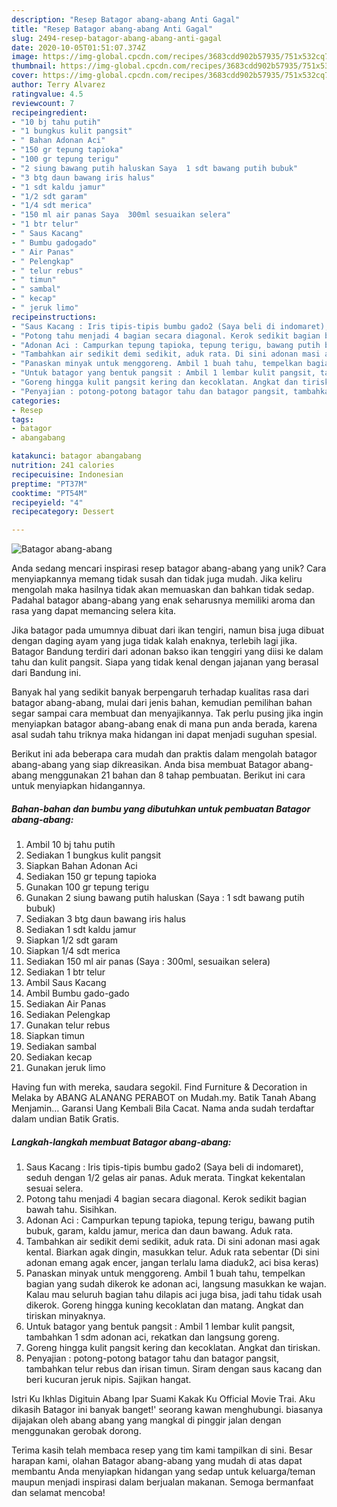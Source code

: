 ```yaml
---
description: "Resep Batagor abang-abang Anti Gagal"
title: "Resep Batagor abang-abang Anti Gagal"
slug: 2494-resep-batagor-abang-abang-anti-gagal
date: 2020-10-05T01:51:07.374Z
image: https://img-global.cpcdn.com/recipes/3683cdd902b57935/751x532cq70/batagor-abang-abang-foto-resep-utama.jpg
thumbnail: https://img-global.cpcdn.com/recipes/3683cdd902b57935/751x532cq70/batagor-abang-abang-foto-resep-utama.jpg
cover: https://img-global.cpcdn.com/recipes/3683cdd902b57935/751x532cq70/batagor-abang-abang-foto-resep-utama.jpg
author: Terry Alvarez
ratingvalue: 4.5
reviewcount: 7
recipeingredient:
- "10 bj tahu putih"
- "1 bungkus kulit pangsit"
- " Bahan Adonan Aci"
- "150 gr tepung tapioka"
- "100 gr tepung terigu"
- "2 siung bawang putih haluskan Saya  1 sdt bawang putih bubuk"
- "3 btg daun bawang iris halus"
- "1 sdt kaldu jamur"
- "1/2 sdt garam"
- "1/4 sdt merica"
- "150 ml air panas Saya  300ml sesuaikan selera"
- "1 btr telur"
- " Saus Kacang"
- " Bumbu gadogado"
- " Air Panas"
- " Pelengkap"
- " telur rebus"
- " timun"
- " sambal"
- " kecap"
- " jeruk limo"
recipeinstructions:
- "Saus Kacang : Iris tipis-tipis bumbu gado2 (Saya beli di indomaret), seduh dengan 1/2 gelas air panas. Aduk merata. Tingkat kekentalan sesuai selera."
- "Potong tahu menjadi 4 bagian secara diagonal. Kerok sedikit bagian bawah tahu. Sisihkan."
- "Adonan Aci : Campurkan tepung tapioka, tepung terigu, bawang putih bubuk, garam, kaldu jamur, merica dan daun bawang. Aduk rata."
- "Tambahkan air sedikit demi sedikit, aduk rata. Di sini adonan masi agak kental. Biarkan agak dingin, masukkan telur. Aduk rata sebentar (Di sini adonan emang agak encer, jangan terlalu lama diaduk2, aci bisa keras)"
- "Panaskan minyak untuk menggoreng. Ambil 1 buah tahu, tempelkan bagian yang sudah dikerok ke adonan aci, langsung masukkan ke wajan. Kalau mau seluruh bagian tahu dilapis aci juga bisa, jadi tahu tidak usah dikerok. Goreng hingga kuning kecoklatan dan matang. Angkat dan tiriskan minyaknya."
- "Untuk batagor yang bentuk pangsit : Ambil 1 lembar kulit pangsit, tambahkan 1 sdm adonan aci, rekatkan dan langsung goreng."
- "Goreng hingga kulit pangsit kering dan kecoklatan. Angkat dan tiriskan."
- "Penyajian : potong-potong batagor tahu dan batagor pangsit, tambahkan telur rebus dan irisan timun. Siram dengan saus kacang dan beri kucuran jeruk nipis. Sajikan hangat."
categories:
- Resep
tags:
- batagor
- abangabang

katakunci: batagor abangabang 
nutrition: 241 calories
recipecuisine: Indonesian
preptime: "PT37M"
cooktime: "PT54M"
recipeyield: "4"
recipecategory: Dessert

---
```



![Batagor abang-abang](https://img-global.cpcdn.com/recipes/3683cdd902b57935/751x532cq70/batagor-abang-abang-foto-resep-utama.jpg)

Anda sedang mencari inspirasi resep batagor abang-abang yang unik? Cara menyiapkannya memang tidak susah dan tidak juga mudah. Jika keliru mengolah maka hasilnya tidak akan memuaskan dan bahkan tidak sedap. Padahal batagor abang-abang yang enak seharusnya memiliki aroma dan rasa yang dapat memancing selera kita.

Jika batagor pada umumnya dibuat dari ikan tengiri, namun bisa juga dibuat dengan daging ayam yang juga tidak kalah enaknya, terlebih lagi jika. Batagor Bandung terdiri dari adonan bakso ikan tenggiri yang diisi ke dalam tahu dan kulit pangsit. Siapa yang tidak kenal dengan jajanan yang berasal dari Bandung ini.

Banyak hal yang sedikit banyak berpengaruh terhadap kualitas rasa dari batagor abang-abang, mulai dari jenis bahan, kemudian pemilihan bahan segar sampai cara membuat dan menyajikannya. Tak perlu pusing jika ingin menyiapkan batagor abang-abang enak di mana pun anda berada, karena asal sudah tahu triknya maka hidangan ini dapat menjadi suguhan spesial.


Berikut ini ada beberapa cara mudah dan praktis dalam mengolah batagor abang-abang yang siap dikreasikan. Anda bisa membuat Batagor abang-abang menggunakan 21 bahan dan 8 tahap pembuatan. Berikut ini cara untuk menyiapkan hidangannya.

<!--inarticleads1-->

##### Bahan-bahan dan bumbu yang dibutuhkan untuk pembuatan Batagor abang-abang:

1. Ambil 10 bj tahu putih
1. Sediakan 1 bungkus kulit pangsit
1. Siapkan  Bahan Adonan Aci
1. Sediakan 150 gr tepung tapioka
1. Gunakan 100 gr tepung terigu
1. Gunakan 2 siung bawang putih haluskan (Saya : 1 sdt bawang putih bubuk)
1. Sediakan 3 btg daun bawang iris halus
1. Sediakan 1 sdt kaldu jamur
1. Siapkan 1/2 sdt garam
1. Siapkan 1/4 sdt merica
1. Sediakan 150 ml air panas (Saya : 300ml, sesuaikan selera)
1. Sediakan 1 btr telur
1. Ambil  Saus Kacang
1. Ambil  Bumbu gado-gado
1. Sediakan  Air Panas
1. Sediakan  Pelengkap
1. Gunakan  telur rebus
1. Siapkan  timun
1. Sediakan  sambal
1. Sediakan  kecap
1. Gunakan  jeruk limo


Having fun with mereka, saudara segokil. Find Furniture &amp; Decoration in Melaka by ABANG ALANANG PERABOT on Mudah.my. Batik Tanah Abang Menjamin… Garansi Uang Kembali Bila Cacat. Nama anda sudah terdaftar dalam undian Batik Gratis. 

<!--inarticleads2-->

##### Langkah-langkah membuat Batagor abang-abang:

1. Saus Kacang : Iris tipis-tipis bumbu gado2 (Saya beli di indomaret), seduh dengan 1/2 gelas air panas. Aduk merata. Tingkat kekentalan sesuai selera.
1. Potong tahu menjadi 4 bagian secara diagonal. Kerok sedikit bagian bawah tahu. Sisihkan.
1. Adonan Aci : Campurkan tepung tapioka, tepung terigu, bawang putih bubuk, garam, kaldu jamur, merica dan daun bawang. Aduk rata.
1. Tambahkan air sedikit demi sedikit, aduk rata. Di sini adonan masi agak kental. Biarkan agak dingin, masukkan telur. Aduk rata sebentar (Di sini adonan emang agak encer, jangan terlalu lama diaduk2, aci bisa keras)
1. Panaskan minyak untuk menggoreng. Ambil 1 buah tahu, tempelkan bagian yang sudah dikerok ke adonan aci, langsung masukkan ke wajan. Kalau mau seluruh bagian tahu dilapis aci juga bisa, jadi tahu tidak usah dikerok. Goreng hingga kuning kecoklatan dan matang. Angkat dan tiriskan minyaknya.
1. Untuk batagor yang bentuk pangsit : Ambil 1 lembar kulit pangsit, tambahkan 1 sdm adonan aci, rekatkan dan langsung goreng.
1. Goreng hingga kulit pangsit kering dan kecoklatan. Angkat dan tiriskan.
1. Penyajian : potong-potong batagor tahu dan batagor pangsit, tambahkan telur rebus dan irisan timun. Siram dengan saus kacang dan beri kucuran jeruk nipis. Sajikan hangat.


Istri Ku Ikhlas Digituin Abang Ipar Suami Kakak Ku Official Movie Trai. Aku dikasih Batagor ini banyak banget!&#39; seorang kawan menghubungi. biasanya dijajakan oleh abang abang yang mangkal di pinggir jalan dengan menggunakan gerobak dorong. 

Terima kasih telah membaca resep yang tim kami tampilkan di sini. Besar harapan kami, olahan Batagor abang-abang yang mudah di atas dapat membantu Anda menyiapkan hidangan yang sedap untuk keluarga/teman maupun menjadi inspirasi dalam berjualan makanan. Semoga bermanfaat dan selamat mencoba!
